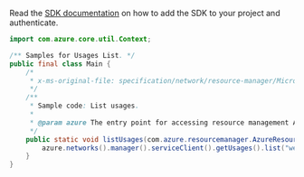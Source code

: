 Read the [SDK documentation](https://github.com/Azure/azure-sdk-for-java/blob/azure-resourcemanager_2.13.0/sdk/resourcemanager/azure-resourcemanager/README.md) on how to add the SDK to your project and authenticate.

```java
import com.azure.core.util.Context;

/** Samples for Usages List. */
public final class Main {
    /*
     * x-ms-original-file: specification/network/resource-manager/Microsoft.Network/stable/2021-05-01/examples/UsageList.json
     */
    /**
     * Sample code: List usages.
     *
     * @param azure The entry point for accessing resource management APIs in Azure.
     */
    public static void listUsages(com.azure.resourcemanager.AzureResourceManager azure) {
        azure.networks().manager().serviceClient().getUsages().list("westus", Context.NONE);
    }
}
```
